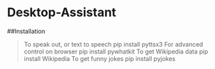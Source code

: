 # Desktop-Assistant

##Installation
> To speak out, or text to speech pip install pyttsx3
> For advanced control on browser pip install pywhatkit
> To get Wikipedia data pip install Wikipedia
> To get funny jokes pip install pyjokes
